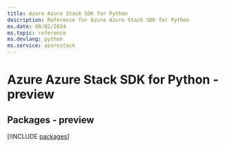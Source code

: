 ```yaml
---
title: Azure Azure Stack SDK for Python
description: Reference for Azure Azure Stack SDK for Python
ms.date: 08/02/2024
ms.topic: reference
ms.devlang: python
ms.service: azurestack
---
```

# Azure Azure Stack SDK for Python - preview
## Packages - preview
[!INCLUDE [packages](azure-stack-index.md)]